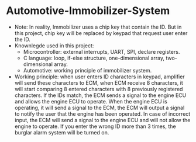 # Automotive-Immobilizer-System
+ Note: In reality, Immobilizer uses a chip key that contain the ID. But in this project, chip key will be replaced by keypad that request user enter the ID.
+ Knownlegde used in this project: 
  - Microcontroller: external interrupts, UART, SPI, declare registers. 
  - C language: loop, if-else structure, one-dimensional array, two-dimensional array.
  - Automotive: working principle of immobilizer system.
+ Working principle: when user enters ID characters in keypad, amplifier will send these characters to ECM, when ECM receive 8 characters, it will start comparing 8 entered characters with 8 previously registered characters. If the IDs match, the ECM sends a signal to the engine ECU and allows the engine ECU to operate. When the engine ECU is operating, it will send a signal to the ECM, the ECM will output a signal to notify the user that the engine has been operated. In case of incorrect input, the ECM will send a signal to the engine ECU and will not allow the engine to operate. If you enter the wrong ID more than 3 times, the burglar alarm system will be turned on.
  
